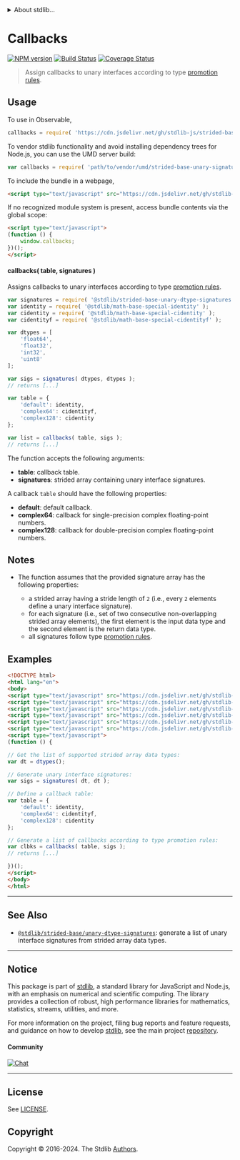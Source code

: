 <!--

@license Apache-2.0

Copyright (c) 2022 The Stdlib Authors.

Licensed under the Apache License, Version 2.0 (the "License");
you may not use this file except in compliance with the License.
You may obtain a copy of the License at

   http://www.apache.org/licenses/LICENSE-2.0

Unless required by applicable law or agreed to in writing, software
distributed under the License is distributed on an "AS IS" BASIS,
WITHOUT WARRANTIES OR CONDITIONS OF ANY KIND, either express or implied.
See the License for the specific language governing permissions and
limitations under the License.

-->


<details>
  <summary>
    About stdlib...
  </summary>
  <p>We believe in a future in which the web is a preferred environment for numerical computation. To help realize this future, we've built stdlib. stdlib is a standard library, with an emphasis on numerical and scientific computation, written in JavaScript (and C) for execution in browsers and in Node.js.</p>
  <p>The library is fully decomposable, being architected in such a way that you can swap out and mix and match APIs and functionality to cater to your exact preferences and use cases.</p>
  <p>When you use stdlib, you can be absolutely certain that you are using the most thorough, rigorous, well-written, studied, documented, tested, measured, and high-quality code out there.</p>
  <p>To join us in bringing numerical computing to the web, get started by checking us out on <a href="https://github.com/stdlib-js/stdlib">GitHub</a>, and please consider <a href="https://opencollective.com/stdlib">financially supporting stdlib</a>. We greatly appreciate your continued support!</p>
</details>

# Callbacks

[![NPM version][npm-image]][npm-url] [![Build Status][test-image]][test-url] [![Coverage Status][coverage-image]][coverage-url] <!-- [![dependencies][dependencies-image]][dependencies-url] -->

> Assign callbacks to unary interfaces according to type [promotion rules][@stdlib/ndarray/promotion-rules].

<!-- Section to include introductory text. Make sure to keep an empty line after the intro `section` element and another before the `/section` close. -->

<section class="intro">

</section>

<!-- /.intro -->

<!-- Package usage documentation. -->



<section class="usage">

## Usage

To use in Observable,

```javascript
callbacks = require( 'https://cdn.jsdelivr.net/gh/stdlib-js/strided-base-unary-signature-callbacks@v0.2.0-umd/browser.js' )
```

To vendor stdlib functionality and avoid installing dependency trees for Node.js, you can use the UMD server build:

```javascript
var callbacks = require( 'path/to/vendor/umd/strided-base-unary-signature-callbacks/index.js' )
```

To include the bundle in a webpage,

```html
<script type="text/javascript" src="https://cdn.jsdelivr.net/gh/stdlib-js/strided-base-unary-signature-callbacks@v0.2.0-umd/browser.js"></script>
```

If no recognized module system is present, access bundle contents via the global scope:

```html
<script type="text/javascript">
(function () {
    window.callbacks;
})();
</script>
```

#### callbacks( table, signatures )

Assigns callbacks to unary interfaces according to type [promotion rules][@stdlib/ndarray/promotion-rules].

```javascript
var signatures = require( '@stdlib/strided-base-unary-dtype-signatures' );
var identity = require( '@stdlib/math-base-special-identity' );
var cidentity = require( '@stdlib/math-base-special-cidentity' );
var cidentityf = require( '@stdlib/math-base-special-cidentityf' );

var dtypes = [
    'float64',
    'float32',
    'int32',
    'uint8'
];

var sigs = signatures( dtypes, dtypes );
// returns [...]

var table = {
    'default': identity,
    'complex64': cidentityf,
    'complex128': cidentity
};

var list = callbacks( table, sigs );
// returns [...]
```

The function accepts the following arguments:

-   **table**: callback table.
-   **signatures**: strided array containing unary interface signatures.

A callback `table` should have the following properties:

-   **default**: default callback.
-   **complex64**: callback for single-precision complex floating-point numbers.
-   **complex128**: callback for double-precision complex floating-point numbers.

</section>

<!-- /.usage -->

<!-- Package usage notes. Make sure to keep an empty line after the `section` element and another before the `/section` close. -->

<section class="notes">

## Notes

-   The function assumes that the provided signature array has the following properties:

    -   a strided array having a stride length of `2` (i.e., every `2` elements define a unary interface signature).
    -   for each signature (i.e., set of two consecutive non-overlapping strided array elements), the first element is the input data type and the second element is the return data type.
    -   all signatures follow type [promotion rules][@stdlib/ndarray/promotion-rules].

</section>

<!-- /.notes -->

<!-- Package usage examples. -->

<section class="examples">

## Examples

<!-- eslint no-undef: "error" -->

```html
<!DOCTYPE html>
<html lang="en">
<body>
<script type="text/javascript" src="https://cdn.jsdelivr.net/gh/stdlib-js/strided-dtypes@umd/browser.js"></script>
<script type="text/javascript" src="https://cdn.jsdelivr.net/gh/stdlib-js/strided-base-unary-dtype-signatures@umd/browser.js"></script>
<script type="text/javascript" src="https://cdn.jsdelivr.net/gh/stdlib-js/math-base-special-identity@umd/browser.js"></script>
<script type="text/javascript" src="https://cdn.jsdelivr.net/gh/stdlib-js/math-base-special-cidentity@umd/browser.js"></script>
<script type="text/javascript" src="https://cdn.jsdelivr.net/gh/stdlib-js/math-base-special-cidentityf@umd/browser.js"></script>
<script type="text/javascript" src="https://cdn.jsdelivr.net/gh/stdlib-js/strided-base-unary-signature-callbacks@v0.2.0-umd/browser.js"></script>
<script type="text/javascript">
(function () {

// Get the list of supported strided array data types:
var dt = dtypes();

// Generate unary interface signatures:
var sigs = signatures( dt, dt );

// Define a callback table:
var table = {
    'default': identity,
    'complex64': cidentityf,
    'complex128': cidentity
};

// Generate a list of callbacks according to type promotion rules:
var clbks = callbacks( table, sigs );
// returns [...]

})();
</script>
</body>
</html>
```

</section>

<!-- /.examples -->

<!-- Section to include cited references. If references are included, add a horizontal rule *before* the section. Make sure to keep an empty line after the `section` element and another before the `/section` close. -->

<section class="references">

</section>

<!-- /.references -->

<!-- Section for related `stdlib` packages. Do not manually edit this section, as it is automatically populated. -->

<section class="related">

* * *

## See Also

-   <span class="package-name">[`@stdlib/strided-base/unary-dtype-signatures`][@stdlib/strided/base/unary-dtype-signatures]</span><span class="delimiter">: </span><span class="description">generate a list of unary interface signatures from strided array data types.</span>

</section>

<!-- /.related -->

<!-- Section for all links. Make sure to keep an empty line after the `section` element and another before the `/section` close. -->


<section class="main-repo" >

* * *

## Notice

This package is part of [stdlib][stdlib], a standard library for JavaScript and Node.js, with an emphasis on numerical and scientific computing. The library provides a collection of robust, high performance libraries for mathematics, statistics, streams, utilities, and more.

For more information on the project, filing bug reports and feature requests, and guidance on how to develop [stdlib][stdlib], see the main project [repository][stdlib].

#### Community

[![Chat][chat-image]][chat-url]

---

## License

See [LICENSE][stdlib-license].


## Copyright

Copyright &copy; 2016-2024. The Stdlib [Authors][stdlib-authors].

</section>

<!-- /.stdlib -->

<!-- Section for all links. Make sure to keep an empty line after the `section` element and another before the `/section` close. -->

<section class="links">

[npm-image]: http://img.shields.io/npm/v/@stdlib/strided-base-unary-signature-callbacks.svg
[npm-url]: https://npmjs.org/package/@stdlib/strided-base-unary-signature-callbacks

[test-image]: https://github.com/stdlib-js/strided-base-unary-signature-callbacks/actions/workflows/test.yml/badge.svg?branch=v0.2.0
[test-url]: https://github.com/stdlib-js/strided-base-unary-signature-callbacks/actions/workflows/test.yml?query=branch:v0.2.0

[coverage-image]: https://img.shields.io/codecov/c/github/stdlib-js/strided-base-unary-signature-callbacks/main.svg
[coverage-url]: https://codecov.io/github/stdlib-js/strided-base-unary-signature-callbacks?branch=main

<!--

[dependencies-image]: https://img.shields.io/david/stdlib-js/strided-base-unary-signature-callbacks.svg
[dependencies-url]: https://david-dm.org/stdlib-js/strided-base-unary-signature-callbacks/main

-->

[chat-image]: https://img.shields.io/gitter/room/stdlib-js/stdlib.svg
[chat-url]: https://app.gitter.im/#/room/#stdlib-js_stdlib:gitter.im

[stdlib]: https://github.com/stdlib-js/stdlib

[stdlib-authors]: https://github.com/stdlib-js/stdlib/graphs/contributors

[umd]: https://github.com/umdjs/umd
[es-module]: https://developer.mozilla.org/en-US/docs/Web/JavaScript/Guide/Modules

[deno-url]: https://github.com/stdlib-js/strided-base-unary-signature-callbacks/tree/deno
[deno-readme]: https://github.com/stdlib-js/strided-base-unary-signature-callbacks/blob/deno/README.md
[umd-url]: https://github.com/stdlib-js/strided-base-unary-signature-callbacks/tree/umd
[umd-readme]: https://github.com/stdlib-js/strided-base-unary-signature-callbacks/blob/umd/README.md
[esm-url]: https://github.com/stdlib-js/strided-base-unary-signature-callbacks/tree/esm
[esm-readme]: https://github.com/stdlib-js/strided-base-unary-signature-callbacks/blob/esm/README.md
[branches-url]: https://github.com/stdlib-js/strided-base-unary-signature-callbacks/blob/main/branches.md

[stdlib-license]: https://raw.githubusercontent.com/stdlib-js/strided-base-unary-signature-callbacks/main/LICENSE

[@stdlib/ndarray/promotion-rules]: https://github.com/stdlib-js/ndarray-promotion-rules/tree/umd

<!-- <related-links> -->

[@stdlib/strided/base/unary-dtype-signatures]: https://github.com/stdlib-js/strided-base-unary-dtype-signatures/tree/umd

<!-- </related-links> -->

</section>

<!-- /.links -->
